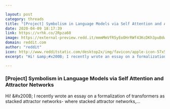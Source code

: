 ```yaml
---

layout: post
category: threads
title: "[Project] Symbolism in Language Models via Self Attention and Attractor Networks"
date: 2020-04-09 18:17:39
link: https://vrhk.co/2Rpza60
image: https://external-preview.redd.it/mmmMmVfR5yEoOHrRWf43KcDKh3puBdwnzcBv1erNyB8.jpg?width=1000&height=515&auto=webp&crop=1000:515,smart&s=5cc993ce47ab6ca060b46fde8808fb73c89a47c1
domain: reddit.com
author: "reddit"
icon: http://www.redditstatic.com/desktop2x/img/favicon/apple-icon-57x57.png
excerpt: "Hi! &amp;#x200B; I recently wrote an essay on a formalization of transformers as stacked attractor networks- where stacked attractor networks,..."

---
```


### [Project] Symbolism in Language Models via Self Attention and Attractor Networks

Hi! &amp;#x200B; I recently wrote an essay on a formalization of transformers as stacked attractor networks- where stacked attractor networks,...